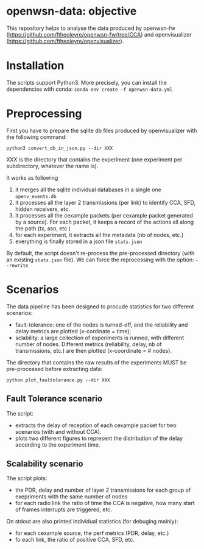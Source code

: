 # openwsn-data: objective

This repository helps to analyse the data produced by openwsn-fw (https://github.com/ftheoleyre/openwsn-fw/tree/CCA) and openvisualizer (https://github.com/ftheoleyre/openvisualizer).



# Installation

The scripts support Python3. More precisely, you can install the dependencies with conda:
`conda env create -f openwsn-data.yml`

# Preprocessing

First you have to prepare the sqlite db files produced by openvisualizer with the following command:

`python3 convert_db_in_json.py --dir XXX`

XXX is the directory that contains the experiment (one experiment per subdirectory, whatever the name is).

It works as following

1. it merges all the sqlite individual databases in a single one `openv_events.db`
1. it processes all the layer 2 transmissions (per link) to identify CCA, SFD, hidden receivers, etc.
1. it processes all the cexample packets (per cexample packet generated by a source). For each packet, it keeps a record of the actions all along the path (tx, asn, etc.)
1. for each experiment, it extracts all the metadata (nb of nodes, etc.)
1. everything is finally stored in a json file `stats.json`

By default, the script doesn't re-process the pre-processed directory (with an existing `stats.json` file). We can force the reprocessing with the option: `--rewrite`


# Scenarios

The data pipeline has been designed to procude statistics for two different scenarios:

* fault-tolerance: one of the nodes is turned-off, and the reliability and delay metrics are plotted (x-cordinate = time);
* sclability: a large collection of experiments is runned, with different number of nodes. Different metrics (reliability, delay, nb of transmissions, etc.) are then plotted (x-coordinate = # nodes). 

The directory that contains the raw results of the experiments MUST be pre-processed before extracting data:

`python plot_faultolerance.py --dir XXX`



## Fault Tolerance scenario


The script:

* extracts the delay of reception of each cexample packet for two scenarios (with and without CCA). 
* plots two different figures to represent the distribution of the delay according to the experiment time.


## Scalability scenario

The script plots:

* the PDR, delay and number of layer 2 transmissions for each group of exepriments with the same number of nodes
* for each radio link the ratio of time the CCA is negative, how many start of frames interrupts are triggered, etc.
 
 
On stdout are also printed individual statistics (for debuging mainly):

* for each cexample source, the perf metrics (PDR, delay, etc.)
* fo each link, the ratio of positive CCA, SFD, etc.
